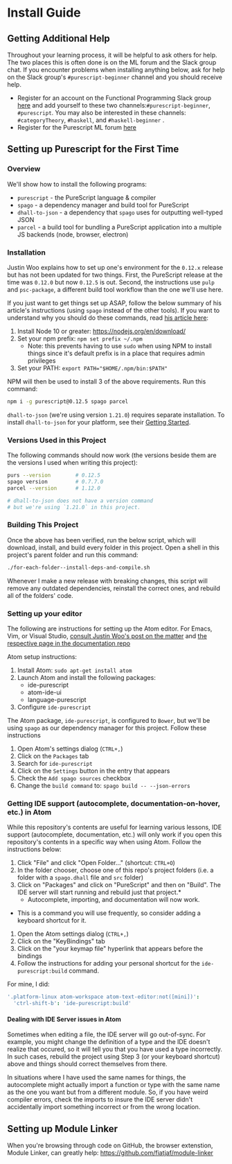 # Install Guide

## Getting Additional Help

Throughout your learning process, it will be helpful to ask others for help. The two places this is often done is on the ML forum and the Slack group chat. If you encounter problems when installing anything below, ask for help on the Slack group's `#purescript-beginner` channel and you should receive help.

- Register for an account on the Functional Programming Slack group [here](https://fpchat-invite.herokuapp.com/) and add yourself to these two channels:`#purescript-beginner`, `#purescript`. You may also be interested in these channels: `#categoryTheory`, `#haskell`, and `#haskell-beginner` .
- Register for the Purescript ML forum [here](https://discourse.purescript.org/)

## Setting up Purescript for the First Time

### Overview

We'll show how to install the following programs:
- `purescript` - the PureScript language & compiler
- `spago` - a dependency manager and build tool for PureScript
- `dhall-to-json` - a dependency that `spago` uses for outputting well-typed JSON
- `parcel` - a build tool for bundling a PureScript application into a multiple JS backends (node, browser, electron)

### Installation

Justin Woo explains how to set up one's environment for the `0.12.x` release but has not been updated for two things. First, the PureScript release at the time was `0.12.0` but now `0.12.5` is out. Second, the instructions use `pulp` and `psc-package`, a different build tool workflow than the one we'll use here.

If you just want to get things set up ASAP, follow the below summary of his article's instructions (using `spago` instead of the other tools). If you want to understand why you should do these commands, read [his article here](https://qiita.com/kimagure/items/570e6f2bbce5b4724564):
1. Install Node 10 or greater: https://nodejs.org/en/download/
2. Set your npm prefix: `npm set prefix ~/.npm`
    - Note: this prevents having to use `sudo` when using NPM to install things since it's default prefix is in a place that requires admin privileges
3. Set your PATH: `export PATH="$HOME/.npm/bin:$PATH"`

NPM will then be used to install 3 of the above requirements. Run this command:
```bash
npm i -g purescript@0.12.5 spago parcel
```

`dhall-to-json` (we're using version `1.21.0`) requires separate installation. To install `dhall-to-json` for your platform, see their [Getting Started](https://github.com/dhall-lang/dhall-lang/wiki/Getting-started%3A-Generate-JSON-or-YAML#installation).

### Versions Used in this Project

The following commands should now work (the versions beside them are the versions I used when writing this project):
```bash
purs --version        # 0.12.5
spago version         # 0.7.7.0
parcel --version      # 1.12.0

# dhall-to-json does not have a version command
# but we're using `1.21.0` in this project.
```

### Building This Project

Once the above has been verified, run the below script, which will download, install, and build every folder in this project. Open a shell in this project's parent folder and run this command:
```bash
./for-each-folder--install-deps-and-compile.sh
```

Whenever I make a new release with breaking changes, this script will remove any outdated dependencies, reinstall the correct ones, and rebuild all of the folders' code.

### Setting up your editor

The following are instructions for setting up the Atom editor. For Emacs, Vim, or Visual Studio, [consult Justin Woo's post on the matter](https://qiita.com/kimagure/items/570e6f2bbce5b4724564#install-some-editor-plugins) and [the respective page in the documentation repo](https://github.com/purescript/documentation/blob/master/ecosystem/Editor-and-tool-support.md#emacs)

Atom setup instructions:
1. Install Atom: `sudo apt-get install atom`
2. Launch Atom and install the following packages:
    - ide-purescript
    - atom-ide-ui
    - language-purescript
3. Configure `ide-purescript`

The Atom package, `ide-purescript`, is configured to `Bower`, but we'll be using `spago` as our dependency manager for this project. Follow these instructions
1. Open Atom's settings dialog (`CTRL+,`)
2. Click on the `Packages` tab
3. Search for `ide-purescript`
4. Click on the `Settings` button in the entry that appears
5. Check the `Add spago sources` checkbox
6. Change the `build command` to: `spago build -- --json-errors`

### Getting IDE support (autocomplete, documentation-on-hover, etc.) in Atom

While this repository's contents are useful for learning various lessons, IDE support (autocomplete, documentation, etc.) will only work if you open this repository's contents in a specific way when using Atom. Follow the instructions below:
1. Click "File" and click "Open Folder..." (shortcut: `CTRL+O`)
2. In the folder chooser, choose one of this repo's project folders (i.e. a folder with a `spago.dhall` file and `src` folder)
3. Click on "Packages" and click on "PureScript" and then on "Build". The IDE server will start running and rebuild just that project.*
    - Autocomplete, importing, and documentation will now work.

* This is a command you will use frequently, so consider adding a keyboard shortcut for it.
1. Open the Atom settings dialog (`CTRL+,`)
2. Click on the "KeyBindings" tab
3. Click on the "your keymap file" hyperlink that appears before the bindings
4. Follow the instructions for adding your personal shortcut for the `ide-purescript:build` command.

For mine, I did:
```cson
'.platform-linux atom-workspace atom-text-editor:not([mini])':
  'ctrl-shift-b': 'ide-purescript:build'
```

#### Dealing with IDE Server issues in Atom

Sometimes when editing a file, the IDE server will go out-of-sync. For example, you might change the definition of a type and the IDE doesn't realize that occured, so it will tell you that you have used a type incorrectly. In such cases, rebuild the project using Step 3 (or your keyboard shortcut) above and things should correct themselves from there.

In situations where I have used the same names for things, the autocomplete might actually import a function or type with the same name as the one you want but from a different module. So, if you have weird compiler errors, check the imports to insure the IDE server didn't accidentally import something incorrect or from the wrong location.

## Setting up Module Linker

When you're browsing through code on GitHub, the browser extenstion, Module Linker, can greatly help:
https://github.com/fiatjaf/module-linker
